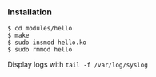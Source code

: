 ### Installation

```
$ cd modules/hello
$ make
$ sudo insmod hello.ko
$ sudo rmmod hello
```

Display logs with `tail -f /var/log/syslog`
